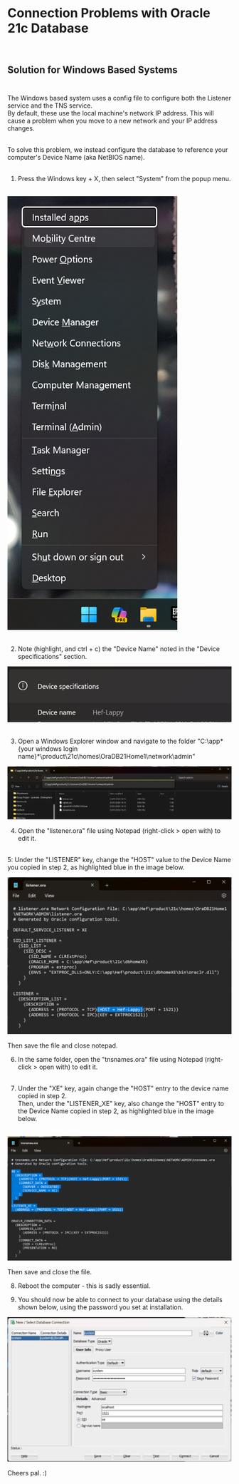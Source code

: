 # Connection Problems with Oracle 21c Database<br><br>

## Solution for Windows Based Systems<br><br>

The Windows based system uses a config file to configure both the Listener service and the TNS service.<br>
By default, these use the local machine's network IP address. This will cause a problem when you move to a new network and your IP address changes.<br><br>

To solve this problem, we instead configure the database to reference your computer's Device Name (aka NetBIOS name).<br><br>

1. Press the Windows key + X, then select "System" from the popup menu.<br><br>

![Windows key + X](https://github.com/hefonthefjords/HowToGuides/blob/main/images/winx.png)<br><br>

2. Note (highlight, and ctrl + c) the "Device Name" noted in the "Device specifications" section.

![Device Name](https://github.com/hefonthefjords/HowToGuides/blob/main/images/devname.png)<br><br>

3. Open a Windows Explorer window and navigate to the folder "C:\app\*{your windows login name}*\product\21c\homes\OraDB21Home1\network\admin"

![Folder](https://github.com/hefonthefjords/HowToGuides/blob/main/images/folder.png)

4. Open the "listener.ora" file using Notepad (right-click > open with) to edit it.<br><br>

5: Under the "LISTENER" key, change the "HOST" value to the Device Name you copied in step 2, as highlighted blue in the image below.

![Listener.ora](https://github.com/hefonthefjords/HowToGuides/blob/main/images/listener.png)

Then save the file and close notepad.

6. In the same folder, open the "tnsnames.ora" file using Notepad (right-click > open with) to edit it.<br><br>

7. Under the "XE" key, again change the "HOST" entry to the device name copied in step 2. <br>
Then, under the "LISTENER_XE" key, also change the "HOST" entry to the Device Name copied in step 2, as highlighted blue in the image below.<BR><BR>

![Tnsnames.ora](https://github.com/hefonthefjords/HowToGuides/blob/main/images/tnsnames.png)

Then save and close the file.

8. Reboot the computer - this is sadly essential.

9. You should now be able to connect to your database using the details shown below, using the password you set at installation.

![Connect](https://github.com/hefonthefjords/HowToGuides/blob/main/images/connect.png)


Cheers pal. :)


